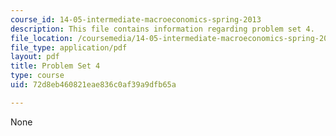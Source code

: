 ```yaml
---
course_id: 14-05-intermediate-macroeconomics-spring-2013
description: This file contains information regarding problem set 4.
file_location: /coursemedia/14-05-intermediate-macroeconomics-spring-2013/72d8eb460821eae836c0af39a9dfb65a_MIT14_05S13_pset4.pdf
file_type: application/pdf
layout: pdf
title: Problem Set 4
type: course
uid: 72d8eb460821eae836c0af39a9dfb65a

---
```

None
